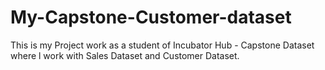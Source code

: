 # My-Capstone-Customer-dataset
This is my Project work as a student of Incubator Hub - Capstone Dataset where l work with Sales Dataset and Customer Dataset.

